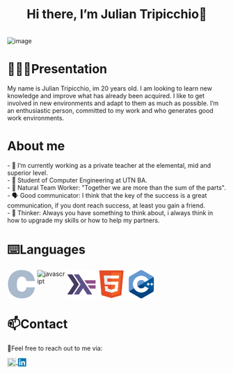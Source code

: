 <h1 align="center">Hi there, I’m Julian Tripicchio👋 </h1>
<br>
<img width="1000" height="250" alt="image" src="https://github.com/user-attachments/assets/81e17f21-7fee-4689-b4db-fd8532083f94" />

<h1>🙋🏻‍♂️Presentation</h1>

My name is Julian Tripicchio, im 20 years old. I am looking to learn new knowledge and improve what has already been acquired. I like to get involved in new environments and adapt to them as much as possible. I’m an enthusiastic person, committed to my work and who generates good work environments.

<h1>About me</h1>
- 🔭 I’m currently working as a private teacher at the elemental, mid and superior level. <br>
- 🌱 Student of Computer Engineering at UTN BA. <br>
- 👯 Natural Team Worker: "Together we are more than the sum of the parts". <br>
- 🗣️ Good communicator: I think that the key of the success is a great communication, if you dont reach success, at least you gain a friend. <br>
- 🤔 Thinker: Always you have something to think about, i always think in how to upgrade my skills or how to help my partners. <br>

<h1>⌨️Languages</h1>
<div>
<img style ="display: inline-block; vertical-align: middle;" width="65" height="65" alt="C" src="https://github.com/devicons/devicon/blob/v2.15.1/icons/c/c-original.svg"/>
<img style ="display: inline-block; vertical-align: middle;" width="65" height="65" alt="javascript" src="https://github.com/user-attachments/assets/aaabac3b-9bc9-4f7a-bbdf-0eb8df95b154"/>
<img style ="display: inline-block; vertical-align: middle;" width="65" height="65" alt="haskell" src="https://github.com/devicons/devicon/blob/v2.15.1/icons/haskell/haskell-original.svg"/>
<img style ="display: inline-block; vertical-align: middle;" width="65" height="65" alt="html "src="https://github.com/devicons/devicon/raw/v2.15.1/icons/html5/html5-original.svg"/>
<img style ="display: inline-block; vertical-align: middle;" width="65" height="65" alt="cpp "src="https://github.com/devicons/devicon/blob/v2.15.1/icons/cplusplus/cplusplus-original.svg"/>
</div>

 <h1>📫Contact</h1>

💬Feel free to reach out to me via:

<a href="mailto:juliantripicchio01@gmail.com"><img style ="display: inline-block; vertical-align: middle;" width="20" height="20" src="https://camo.githubusercontent.com/a905d41604ef7c85ce0b40a9fb3f124a8ec7b828fea28f883e22c93b9c633b6d/68747470733a2f2f63646e2d69636f6e732d706e672e666c617469636f6e2e636f6d2f3235362f3238312f3238313736392e706e67"/>
<a href="https://www.linkedin.com/in/julian-tripicchio/"><img style ="display: inline-block; vertical-align: middle;" width="20" height="20" src="https://github.com/devicons/devicon/blob/v2.15.1/icons/linkedin/linkedin-original.svg"/></a>

 

